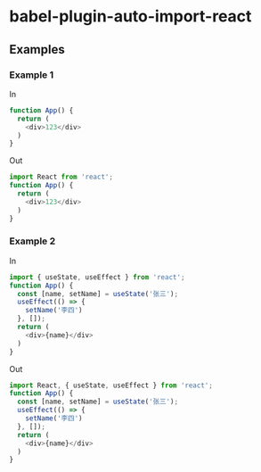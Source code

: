 # babel-plugin-auto-import-react

## Examples

### Example 1

In
``` javascript
function App() {
  return (
    <div>123</div>
  )
}
```

Out
``` javascript
import React from 'react';
function App() {
  return (
    <div>123</div>
  )
}
```

### Example 2

In
``` javascript
import { useState, useEffect } from 'react';
function App() {
  const [name, setName] = useState('张三');
  useEffect(() => {
    setName('李四')
  }, []);
  return (
    <div>{name}</div>
  )
}
```

Out
``` javascript
import React, { useState, useEffect } from 'react';
function App() {
  const [name, setName] = useState('张三');
  useEffect(() => {
    setName('李四')
  }, []);
  return (
    <div>{name}</div>
  )
}
```